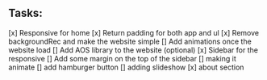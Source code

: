 ## Tasks:

[x] Responsive for home
[x] Return padding for both app and ul
[x] Remove backgroundRec and make the website simple
[] Add animations once the website load
[] Add AOS library to the website (optional)
[x] Sidebar for the responsive
[] Add some margin on the top of the sidebar
[] making it animate
[] add hamburger button
[] adding slideshow
[x] about section
